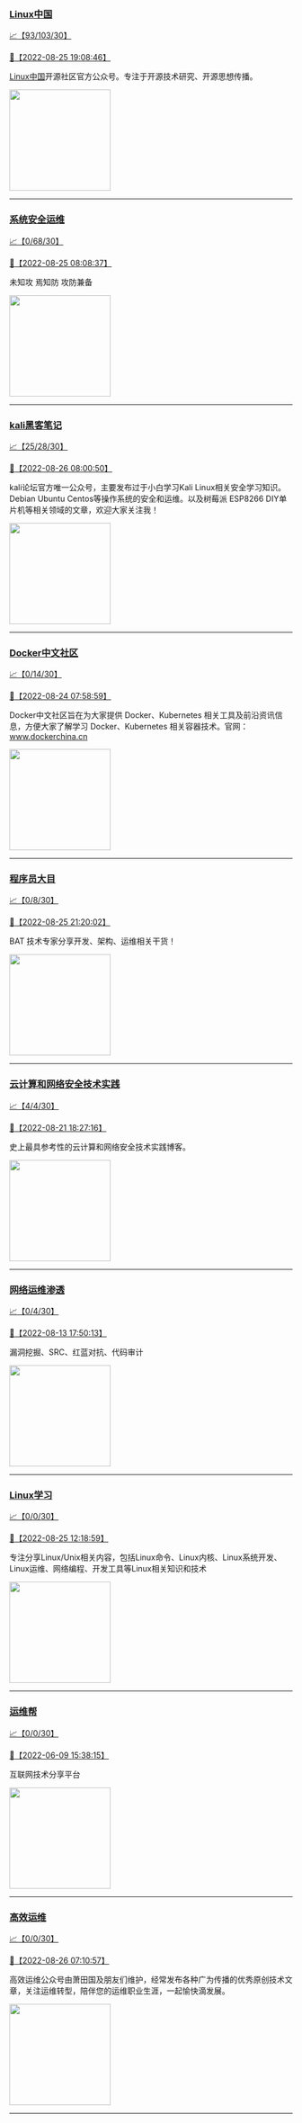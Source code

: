 
### [Linux中国](http://wechat.doonsec.com/wechat_echarts/?biz=MjM5NjQ4MjYwMQ==)

[:chart_with_upwards_trend:【93/103/30】](http://wechat.doonsec.com/wechat_echarts/?biz=MjM5NjQ4MjYwMQ==)

[:camera_flash:【2022-08-25 19:08:46】](https://mp.weixin.qq.com/s?__biz=MjM5NjQ4MjYwMQ==&mid=2664663656&idx=1&sn=b34d42e346c803cb4d17e907f7e16f63&chksm=bdcfb12e8ab83838095a8cf1e30fcf73df36dde24eadd70aa3beb2cdd87ad8c282db845e9f63&scene=27#wechat_redirect)

[Linux中国](https://linux.cn/)开源社区官方公众号。专注于开源技术研究、开源思想传播。

<img align="top" width="180" src="http://open.weixin.qq.com/qr/code?username=gh_52ef55f8adfd" alt="" />

---


### [系统安全运维](http://wechat.doonsec.com/wechat_echarts/?biz=Mzk0NjE0NDc5OQ==)

[:chart_with_upwards_trend:【0/68/30】](http://wechat.doonsec.com/wechat_echarts/?biz=Mzk0NjE0NDc5OQ==)

[:camera_flash:【2022-08-25 08:08:37】](https://mp.weixin.qq.com/s?__biz=Mzk0NjE0NDc5OQ==&mid=2247508609&idx=1&sn=f3fcd8bf0e75d43e3f26f4eec448671f&chksm=c30871f1f47ff8e74551b09f092f8673890607257f2d39c0efa314d1888a867dc718cc20b7b3&scene=27#wechat_redirect)

未知攻 焉知防 攻防兼备

<img align="top" width="180" src="http://open.weixin.qq.com/qr/code?username=gh_2c298b630170" alt="" />

---


### [kali黑客笔记](http://wechat.doonsec.com/wechat_echarts/?biz=MzkxMzIwNTY1OA==)

[:chart_with_upwards_trend:【25/28/30】](http://wechat.doonsec.com/wechat_echarts/?biz=MzkxMzIwNTY1OA==)

[:camera_flash:【2022-08-26 08:00:50】](https://mp.weixin.qq.com/s?__biz=MzkxMzIwNTY1OA==&mid=2247490654&idx=1&sn=9a8a48050dcf684ab6e05f60b5c2f640&chksm=c1006cabf677e5bd75452e11b8f30e8958c27eb08748312a297e3b5d6227b64c4c286100dd0c&scene=27#wechat_redirect)

kali论坛官方唯一公众号，主要发布过于小白学习Kali Linux相关安全学习知识。Debian Ubuntu Centos等操作系统的安全和运维。以及树莓派 ESP8266 DIY单片机等相关领域的文章，欢迎大家关注我！

<img align="top" width="180" src="http://open.weixin.qq.com/qr/code?username=gh_fbcaf351ddc1" alt="" />

---


### [Docker中文社区](http://wechat.doonsec.com/wechat_echarts/?biz=MzI1NzI5NDM4Mw==)

[:chart_with_upwards_trend:【0/14/30】](http://wechat.doonsec.com/wechat_echarts/?biz=MzI1NzI5NDM4Mw==)

[:camera_flash:【2022-08-24 07:58:59】](https://mp.weixin.qq.com/s?__biz=MzI1NzI5NDM4Mw==&mid=2247492689&idx=1&sn=37590c86143f08f52f293a3ef1668c22&chksm=ea1b0d11dd6c84078aa69b367aefa828158757ce552e4abe0f17028b621e96f37d99694a728a&scene=27&key=fe9e8f66b168c8e4b93d6c05e0edb83e9c18aa274cb32725f01d390703508e39c871868d226cc27ec759eb2f7224d300ff392b643c8e1a926dcc18782a654da77bcf367056a9077c5a7fda3a6a80f6c7a6727369da9e28b7694fe62d2fbf85086a4063c6178076910ac478064a6a3a35da90bb3e81e842b04e1390e3918bd2fc&ascene=15&uin=MzgxODQ4MjMz&devicetype=Windows+Server+2016+x64&version=63070517&lang=zh_CN&session_us=gh_b659fd8aff06&exportkey=A111OKLg%2FnNJ6zV8uXApV1A%3D&acctmode=0&pass_ticket=FfHHbgGgFgmO4%2BWau%2BwbkEWEFHB%2BWOx6nwF%2FdzwrOQPlfH%2FF5J%2FZ9lnAaVfrgnkP&wx_header=0&fontgear=2&scene=27#wechat_redirect)

Docker中文社区旨在为大家提供 Docker、Kubernetes 相关工具及前沿资讯信息，方便大家了解学习 Docker、Kubernetes 相关容器技术。官网：www.dockerchina.cn

<img align="top" width="180" src="http://open.weixin.qq.com/qr/code?username=gh_8620cb9f61a5" alt="" />

---


### [程序员大目](http://wechat.doonsec.com/wechat_echarts/?biz=MzI4ODQ3NjE2OA==)

[:chart_with_upwards_trend:【0/8/30】](http://wechat.doonsec.com/wechat_echarts/?biz=MzI4ODQ3NjE2OA==)

[:camera_flash:【2022-08-25 21:20:02】](https://mp.weixin.qq.com/s?__biz=MzI4ODQ3NjE2OA==&mid=2247499892&idx=1&sn=f8b8ae5129159bf6b7495d0fddb88619&chksm=ec3f5d13db48d4058f2141d54e583d916be0a69a51157f2eaca836473c21e40359e2b312b704&scene=27#wechat_redirect)

BAT 技术专家分享开发、架构、运维相关干货！

<img align="top" width="180" src="http://open.weixin.qq.com/qr/code?username=gh_e6849e368b5f" alt="" />

---


### [云计算和网络安全技术实践](http://wechat.doonsec.com/wechat_echarts/?biz=MzA3MjM5MDc2Nw==)

[:chart_with_upwards_trend:【4/4/30】](http://wechat.doonsec.com/wechat_echarts/?biz=MzA3MjM5MDc2Nw==)

[:camera_flash:【2022-08-21 18:27:16】](https://mp.weixin.qq.com/s?__biz=MzA3MjM5MDc2Nw==&mid=2650747068&idx=1&sn=fb342eb152b91c1c06dfe68a8ed09c81&chksm=871491bcb06318aa1d8e56c8a786965ca9f32a72e4b6874fc995ce86ce65d77e5134c1f60e8f&scene=27#wechat_redirect)

史上最具参考性的云计算和网络安全技术实践博客。

<img align="top" width="180" src="http://open.weixin.qq.com/qr/code?username=gh_34d6b0cb5633" alt="" />

---


### [网络运维渗透](http://wechat.doonsec.com/wechat_echarts/?biz=MzA3MjMxODUwNg==)

[:chart_with_upwards_trend:【0/4/30】](http://wechat.doonsec.com/wechat_echarts/?biz=MzA3MjMxODUwNg==)

[:camera_flash:【2022-08-13 17:50:13】](https://mp.weixin.qq.com/s?__biz=MzA3MjMxODUwNg==&mid=2247485271&idx=1&sn=44e874fb8df962c365a921eb836c460f&chksm=9f216c12a856e504f9194623c3b3f672b994c7b098826755e5c4a2b38a82eda4bea3f1af692a&scene=27#wechat_redirect)

漏洞挖掘、SRC、红蓝对抗、代码审计

<img align="top" width="180" src="http://open.weixin.qq.com/qr/code?username=gh_304f5239b3b0" alt="" />

---


### [Linux学习](http://wechat.doonsec.com/wechat_echarts/?biz=MzI4MDEwNzAzNg==)

[:chart_with_upwards_trend:【0/0/30】](http://wechat.doonsec.com/wechat_echarts/?biz=MzI4MDEwNzAzNg==)

[:camera_flash:【2022-08-25 12:18:59】](https://mp.weixin.qq.com/s?__biz=MzI4MDEwNzAzNg==&mid=2649458249&idx=1&sn=f427af3078884a576c253140ed4405ff&chksm=f3a2a73ac4d52e2c49f63fbae9f2ea58469dbdebc8632fae1b474cf7343502c53310f915114e&scene=27#wechat_redirect)

专注分享Linux/Unix相关内容，包括Linux命令、Linux内核、Linux系统开发、Linux运维、网络编程、开发工具等Linux相关知识和技术

<img align="top" width="180" src="http://open.weixin.qq.com/qr/code?username=gh_cb990d3ccd5f" alt="" />

---


### [运维帮](http://wechat.doonsec.com/wechat_echarts/?biz=MzA3MzYwNjQ3NA==)

[:chart_with_upwards_trend:【0/0/30】](http://wechat.doonsec.com/wechat_echarts/?biz=MzA3MzYwNjQ3NA==)

[:camera_flash:【2022-06-09 15:38:15】](https://mp.weixin.qq.com/s?__biz=MzA3MzYwNjQ3NA==&mid=2651301005&idx=1&sn=591c720a722d1091269049b822fa468b&chksm=84ff70a8b388f9beca2bbd95f4aa3fe7cb5fcb95b2b822a01b29b2a778b1a50d3ae19a0f9b3b&scene=27&key=3820ae6439ecdd67569d451dccff2df72725e4e22c34cf0a6ddd9a37045228bd9e958856d57127a3f0f2522acca0e50d1b9db03eea86dde0680fbf05e411e63a283bfecaed40196b0ed89737b29cc623c841187edc0bd2d4550f25978018b7b304803ce91e21d90c852d7aba839600f479f9b865321cb8c5435b0cd4edb5a8b0&ascene=15&uin=NTY2NTA4NjQ%3D&devicetype=Windows+Server+2016+x64&version=63060012&lang=zh_CN&session_us=gh_fc624022782d&exportkey=AxkXZwZaGn73CaYoM3ekAIk%3D&acctmode=0&pass_ticket=LY1K1kgm7M57xazR8DnzDx%2BiXiK1JFuyFgS5dcc8bbJqloaGfg67cPFCEdwYtoyz&wx_header=0&fontgear=2&scene=27#wechat_redirect)

互联网技术分享平台

<img align="top" width="180" src="http://open.weixin.qq.com/qr/code?username=gh_445a39329cd8" alt="" />

---


### [高效运维](http://wechat.doonsec.com/wechat_echarts/?biz=MzA4Nzg5Nzc5OA==)

[:chart_with_upwards_trend:【0/0/30】](http://wechat.doonsec.com/wechat_echarts/?biz=MzA4Nzg5Nzc5OA==)

[:camera_flash:【2022-08-26 07:10:57】](https://mp.weixin.qq.com/s?__biz=MzA4Nzg5Nzc5OA==&mid=2651722161&idx=1&sn=d27d2324e5c2d582366b6430d5899da1&chksm=8bc8d218bcbf5b0ee32870c1a03ec337b853ca35cbbd2d7d30990ac223ebb3e844091f48e6e5&scene=27#wechat_redirect)

高效运维公众号由萧田国及朋友们维护，经常发布各种广为传播的优秀原创技术文章，关注运维转型，陪伴您的运维职业生涯，一起愉快滴发展。

<img align="top" width="180" src="http://open.weixin.qq.com/qr/code?username=gh_0fdeda7cb50a" alt="" />

---

